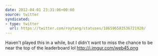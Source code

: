 ```yaml
---
date: 2012-04-01 23:31:06+00:00
source: twitter
syndicated:
- type: twitter
  url: https://twitter.com/roytang/statuses/186596583536721920/
---
```


Haven't played this in a while, but I didn't want to miss the chance to be near the top of the leaderboard lol http://i.imgur.com/web45.png